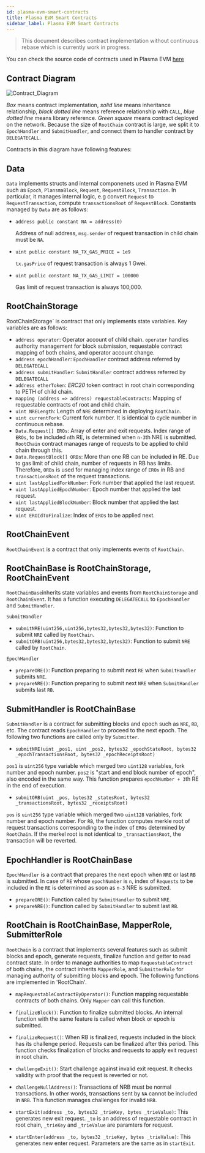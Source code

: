 ```yaml
---
id: plasma-evm-smart-contracts
title: Plasma EVM Smart Contracts
sidebar_label: Plasma EVM Smart Contracts
---
```


<!-- TODO: 컨트랙트 함수 부분은 REST API 문서 방식으로? -->

> This document describes contract implementation without continuous rebase which is currently work in progress.

You can check the source code of contracts used in Plasma EVM [here](https://github.com/Onther-Tech/plasma-evm-contracts)

## Contract Diagram

![Contract_Diagram](assets/learn_advanced_plasma-evm-contracts.png)

*Box* means contract implementation, *solid line* means inheritance relationship, *black dotted line* means reference relationship with `CALL`, *blue dotted line* means library reference. *Green square* means contract deployed on the network. Because the size of `RootChain` contract is large, we split it to `EpochHandler` and `SubmitHandler`, and connect them to handler contract by `DELEGATECALL`.

Contracts in this diagram have following features:


## Data
`Data` implements structs and internal componenets used in Plasma EVM such as `Epoch`, `PlansmaBlock`, `Request`, `RequestBlock`, `Transaction`. In particular, it manages internal logic, e.g convert `Request` to `RequestTransaction`, compute `transactionsRoot` of `RequestBlock`. Constants managed by `Data` are as follows:



- `address public constant NA = address(0)`

  Address of null address, `msg.sender` of request transaction in child chain must be `NA`.

- `uint public constant NA_TX_GAS_PRICE = 1e9`

  `tx.gasPrice` of request transaction is always 1 Gwei.

- `uint public constant NA_TX_GAS_LIMIT = 100000`

  Gas limit of request transaction is always 100,000.


## RootChainStorage
RootChainStorage` is contract that only implements state variables. Key variables are as follows:

<!-- Name | Type | Description 으로 테이블 만들기? -->

- `address operator`: Operator account of child chain. `operator` handles authority management for block submission, requestable contract mapping of both chains, and operator account change.
- `address epochHandler`: `EpochHandler` contract address referred by `DELEGATECALL`
- `address submitHandler`: `SubmitHandler` contract address referred by `DELEGATECALL`
- `address etherToken`: *ERC20* token contract in root chain corresponding to PETH of child chain.
- `mapping (address => address) requestableContracts`: Mapping of requestable contracts of root and child chain.
- `uint NRELength`: Length of `NRE` determined in deploying `RootChain`.
- `uint currentFork`: Current fork number. It is identical to cycle number in continuous rebase.
- `Data.Request[] EROs`: Array of enter and exit requests. Index range of `EROs`, to be included `n`th RE, is determined when `n-3`th NRE is submitted. `RootChain` contract manages range of requests to be applied to child chain through this.
- `Data.RequestBlock[] ORBs`:  More than one RB can be included in RE. Due to gas limit of child chain, number of requests in RB has limits. Therefore, `ORBs` is used for managing index range of `EROs` in RB and `transactionsRoot` of the request transactions.
- `uint lastAppliedForkNumber`: Fork number that applied the last request.
- `uint lastAppliedEpochNumber`: Epoch number that applied the last request.
- `uint lastAppliedBlockNumber`: Block number that applied the last request.
- `uint EROIdToFinalize`: Index of `EROs` to be applied next.



## RootChainEvent
`RootChainEvent` is a contract that only implements events of `RootChain`.

## RootChainBase is RootChainStorage, RootChainEvent
`RootChainBase`inherits state variables and events from `RootChainStorage` and `RootChainEvent`. It has a function executing `DELEGATECALL` to `EpochHandler` and `SubmitHandler`.


`SubmitHandler`
- `submitNRE(uint256,uint256,bytes32,bytes32,bytes32)`: Function to submit `NRE` called by `RootChain`.
- `submitORB(uint256,bytes32,bytes32,bytes32)`: Function to submit `NRE` called by `RootChain`.


`EpochHandler`
- `prepareORE()`: Function preparing to submit next `RE` when `SubmitHandler` submits `NRE`.
- `prepareNRE()`: Function preparing to submit next `NRE` when `SubmitHandler` submits last `RB`.



## SubmitHandler is RootChainBase
`SubmitHandler` is a contract for submitting blocks and epoch such as `NRE`, `RB`, etc. The contract reads `EpochHandler` to proceed to the next epoch. The following two functions are called only by `Submitter`.

- `submitNRE(uint _pos1, uint _pos2, bytes32 _epochStateRoot, bytes32 _epochTransactionsRoot, bytes32 _epochReceiptsRoot)`

`pos1` is `uint256` type variable which merged two `uint128` variables, fork number and epoch number. `pos2` is "start and end block number of epoch", also encoded in the same way. This function prepares `epochNumber + 3`th RE in the end of execution.


- `submitORB(uint _pos, bytes32 _statesRoot, bytes32 _transactionsRoot, bytes32 _receiptsRoot)`

`pos` is `uint256` type variable which merged two `uint128` variables, fork number and epoch number. For `RB`, the function computes merkle root of request transactions corresponding to the index of `EROs` determined by `RootChain`. If the merkel root is not identical to `_transactionsRoot`, the transaction will be reverted.


## EpochHandler is RootChainBase
`EpochHandler` is a contract that prepares the next epoch when `NRE` or last `RB` is submitted. In case of `RE` whose `epochNumber` is `n`, index of `Requests` to be included in the `RE` is determined as soon as `n-3` NRE is submitted.

- `prepareORE()`: Function called by `SubmitHandler` to submit `NRE`.
- `prepareNRE()`: Function called by `SubmitHandler` to submit last `RB`.


## RootChain is RootChainBase, MapperRole, SubmitterRole
`RootChain` is a contract that implements several features such as submit blocks and epoch, generate requests, finalize function and getter to read contract state. In order to manage authorities to map `RequestableContract` of both chains, the contract inherits `MapperRole`, and `SubmitterRole` for managing authority of submitting blocks and epoch. The following functions are implemented in 'RootChain'.


- `mapRequestableContractByOperator()`: Function mapping requestable contracts of both chains. Only `Mapper` can call this function.

- `finalizeBlock()`: Function to finalize submitted blocks. An internal function with the same feature is called when block or epoch is submitted.

- `finalizeRequest()`: When RB is finalized, requests included in the block has its challenge period. Requests can be finalized after this period. This function checks finalization of blocks and requests to apply exit request in root chain.

- `challengeExit()`: Start challenge against invalid exit request. It checks validity with proof that the request is reverted or not.

- `challengeNullAddress()`: Transactions of NRB must be normal transactions. In other words, transactions sent by `NA` cannot be included in `NRB`. This function manages challenges for invalid `NRB`.

- `startExit(address _to, bytes32 _trieKey, bytes _trieValue)`: This generates new exit request. `_to` is an address of requestable contract in root chain, `_trieKey` and `_trieValue` are paramters for request.

- `startEnter(address _to, bytes32 _trieKey, bytes _trieValue)`: This generates new enter request. Parameters are the same as in `startExit`.
